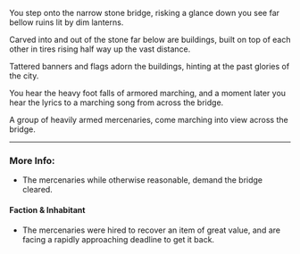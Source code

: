 You step onto the narrow stone bridge, risking a glance down you see far bellow ruins lit by dim lanterns.

Carved into and out of the stone far below are buildings, built on top of each other in tires rising half way up the vast distance.

Tattered banners and flags adorn the buildings, hinting at the past glories of the city.

You hear the heavy foot falls of armored marching, and a moment later you hear the lyrics to a marching song from across the bridge.

A group of heavily armed mercenaries, come marching into view across the bridge.

---

### More Info:

* The mercenaries while otherwise reasonable, demand the bridge cleared.

#### Faction & Inhabitant

* The mercenaries were hired to recover an item of great value, and are facing a rapidly approaching deadline to get it back.